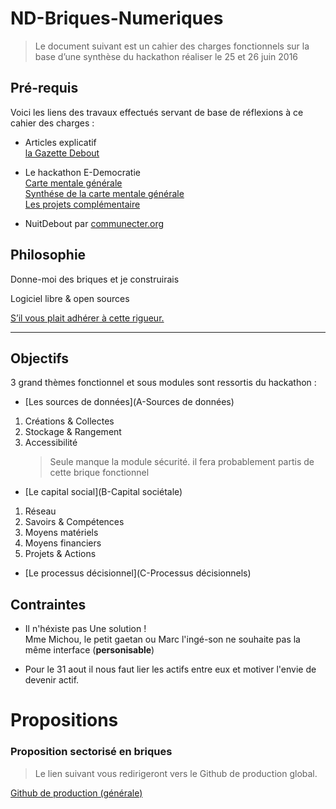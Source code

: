 # ND-Briques-Numeriques

> Le document suivant est un cahier des charges fonctionnels sur la base d’une synthèse du hackathon réaliser le 25 et 26 juin 2016

## Pré-requis

Voici les liens des travaux effectués servant de base de réflexions à ce cahier des charges :

- Articles explicatif \
  [la Gazette Debout](http://gazettedebout.fr/2016/07/08/hackathondebout-geeks-de-nuit-debout-preparent-lavenir-mouvement/)

- Le hackathon E-Democratie \
  [Carte mentale générale](https://www.mindmeister.com/724254875/hackathondebout-e-democratie) \
  [Synthése de la carte mentale générale](https://www.mindmeister.com/721715693/hackathondebout-vue-d-ensemble) \
  [Les projets complémentaire](https://www.mindmeister.com/724295990/hackathondebout-projets-compl-mentaires)

- NuitDebout par [communecter.org](https://docs.google.com/document/d/1wZnQ6_0ak9YkXiglp1r5GNjxtrf6W6NP43wq2gvrkKg/mobilebasic)

## Philosophie

Donne-moi des briques et je construirais

Logiciel libre & open sources

[S’il vous plait adhérer à cette rigueur.](CRITIQUE.md)

---
## Objectifs

3 grand thèmes fonctionnel et sous modules sont ressortis du hackathon :

-	[Les sources de données](A-Sources de données)

  1. Créations & Collectes
  2. Stockage & Rangement
  3. Accessibilité
     > Seule manque la module sécurité. il fera probablement partis de cette brique fonctionnel

-	[Le capital social](B-Capital sociétale)

  1. Réseau
  2. Savoirs & Compétences
  3. Moyens matériels
  4. Moyens financiers
  5. Projets & Actions

-	[Le processus décisionnel](C-Processus décisionnels)

## Contraintes

- Il n'héxiste pas Une solution !  <br/>
  Mme Michou, le petit gaetan ou Marc l'ingé-son ne souhaite pas la même interface
  (**personisable**)

- Pour le 31 aout il nous faut lier les actifs entre eux et motiver l'envie de devenir actif.

Propositions
===

### Proposition sectorisé en briques

> Le lien suivant vous redirigeront vers le Github de production global.

[Github de production (générale)](https://github.com/corbane/ND-Briques-Numeriques-api)


